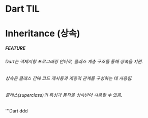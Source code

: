 Dart TIL
========
# Inheritance (상속)
##### FEATURE
###### Dart는 객체지향 프로그래밍 언어로, 클래스 계층 구조를 통해 상속을 지원.
###### 상속은 클래스 간에 코드 재사용과 계층적 관계를 구성하는 데 사용됨.
###### 클래스(superclass)의 특성과 동작을 상속받아 사용할 수 있음.
'''Dart
ddd
